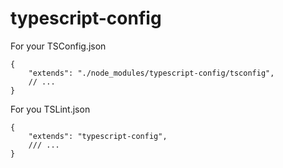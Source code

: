 # typescript-config

For your TSConfig.json
```json5
{
    "extends": "./node_modules/typescript-config/tsconfig",
    // ...
}
```

For you TSLint.json
```json5
{
    "extends": "typescript-config",
    /// ...
}
```
